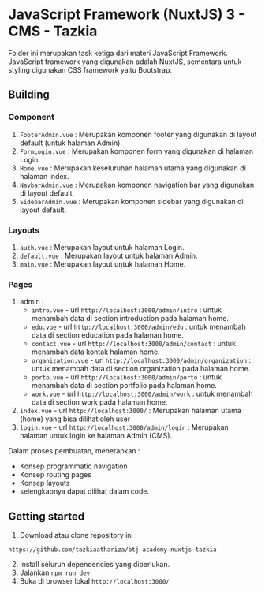 # JavaScript Framework (NuxtJS) 3 - CMS - Tazkia
Folder ini merupakan task ketiga dari materi JavaScript Framework. JavaScript framework yang digunakan adalah NuxtJS, sementara untuk styling digunakan CSS framework yaitu Bootstrap. 

## Building
### Component
1. `FooterAdmin.vue` : Merupakan komponen footer yang digunakan di layout default (untuk halaman Admin).
2. `FormLogin.vue` : Merupakan komponen form yang digunakan di halaman Login.
3. `Home.vue` : Merupakan keseluruhan halaman utama yang digunakan di halaman index.
4. `NavbarAdmin.vue` : Merupakan komponen navigation bar yang digunakan di layout default.
5. `SidebarAdmin.vue` : Merupakan komponen sidebar yang digunakan di layout default.
### Layouts
1. `auth.vue` : Merupakan layout untuk halaman Login.
2. `default.vue` : Merupakan layout untuk halaman Admin.
3. `main.vue` : Merupakan layout untuk halaman Home.
### Pages
1. admin :
    - `intro.vue` - url `http://localhost:3000/admin/intro` : untuk menambah data di section introduction pada halaman home.
    - `edu.vue` - url `http://localhost:3000/admin/edu` : untuk menambah data di section education pada halaman home.
    - `contact.vue` - url `http://localhost:3000/admin/contact` : untuk menambah data kontak halaman home.
    - `organization.vue` - url `http://localhost:3000/admin/organization` : untuk menambah data di section organization pada halaman home.
    - `porto.vue` - url `http://localhost:3000/admin/porto` : untuk menambah data di section portfolio pada halaman home.
    - `work.vue` - url `http://localhost:3000/admin/work` : untuk menambah data di section work pada halaman home.
2. `index.vue` - url `http://localhost:3000/` : Merupakan halaman utama (home) yang bisa dilihat oleh user
3. `login.vue` - url `http://localhost:3000/admin/login` : Merupakan halaman untuk login ke halaman Admin (CMS).

Dalam proses pembuatan, menerapkan :
- Konsep programmatic navigation
- Konsep routing pages
- Konsep layouts
- selengkapnya dapat dilihat dalam code.

## Getting started
1. Download atau clone repository ini :
```
https://github.com/tazkiaathariza/btj-academy-nuxtjs-tazkia
```
2. Install seluruh dependencies yang diperlukan.
2. Jalankan `npm run dev`
3. Buka di browser lokal `http://localhost:3000/`
